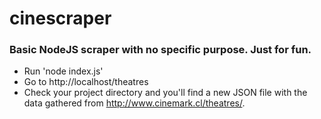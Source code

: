 # cinescraper

### Basic NodeJS scraper with no specific purpose. Just for fun.

* Run 'node index.js'
* Go to http://localhost/theatres
* Check your project directory and you'll find a new JSON file with the data gathered from http://www.cinemark.cl/theatres/.

